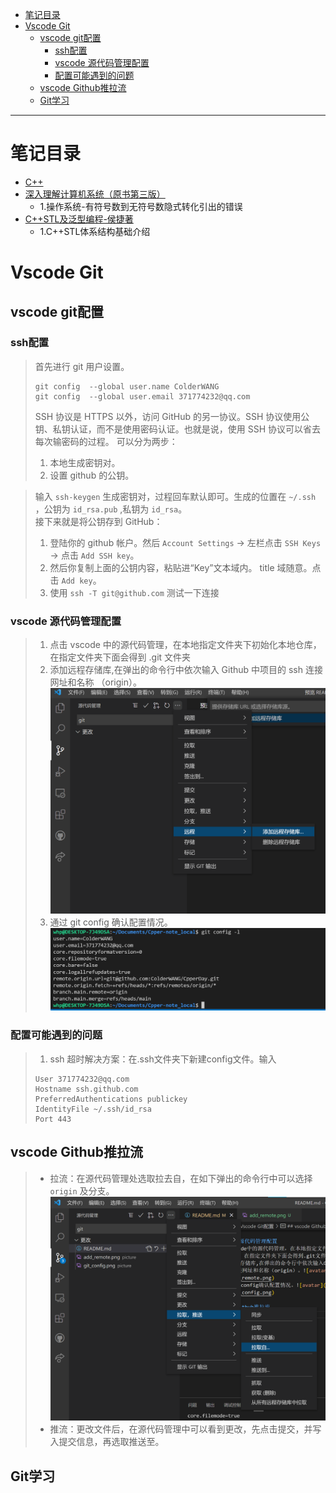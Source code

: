 - [笔记目录](#笔记目录)
- [Vscode Git](#vscode-git)
  - [vscode git配置](#vscode-git配置)
    - [ssh配置](#ssh配置)
    - [vscode 源代码管理配置](#vscode-源代码管理配置)
    - [配置可能遇到的问题](#配置可能遇到的问题)
  - [vscode Github推拉流](#vscode-github推拉流)
  - [Git学习](#git学习)
----------------------------
# 笔记目录
- [C++](./C++/)
- [深入理解计算机系统（原书第三版）](./深入理解计算机系统/)
  - 1.操作系统-有符号数到无符号数隐式转化引出的错误
- [C++STL及泛型编程-侯捷著](./C++STL及泛型编程-侯捷著/)
  - 1.C++STL体系结构基础介绍

# Vscode Git
## vscode git配置
### ssh配置
>首先进行 git 用户设置。
>```
>git config  --global user.name ColderWANG
>git config  --global user.email 371774232@qq.com
>```
>SSH 协议是 HTTPS 以外，访问 GitHub 的另一协议。SSH 协议使用公钥、私钥认证，而不是使用密码认证。也就是说，使用 SSH 协议可以省去每次输密码的过程。
可以分为两步：
>1. 本地生成密钥对。
>2. 设置 github 的公钥。

>输入 `ssh-keygen` 生成密钥对，过程回车默认即可。生成的位置在 `~/.ssh` ，公钥为 `id_rsa.pub` ,私钥为 `id_rsa`。     
>接下来就是将公钥存到 GitHub：
>1. 登陆你的 github 帐户。然后 `Account Settings` -> 左栏点击 `SSH Keys` -> 点击 `Add SSH key`。
>2. 然后你复制上面的公钥内容，粘贴进“Key”文本域内。 title 域随意。点击 `Add key`。
>3. 使用 `ssh -T git@github.com` 测试一下连接

### vscode 源代码管理配置
>1. 点击 vscode 中的源代码管理，在本地指定文件夹下初始化本地仓库，在指定文件夹下面会得到 .git 文件夹
>2. 添加远程存储库,在弹出的命令行中依次输入 Github 中项目的 ssh 连接网址和名称 （origin）。![avatar](./picture/add_remote.png)
>3. 通过 git config 确认配置情况。![avatar](./picture/git_config.png)

### 配置可能遇到的问题
>1. ssh 超时解决方案：在.ssh文件夹下新建config文件。输入    
>```Host github.com  
>User 371774232@qq.com  
>Hostname ssh.github.com  
>PreferredAuthentications publickey  
>IdentityFile ~/.ssh/id_rsa  
>Port 443
>```

## vscode Github推拉流
>* 拉流：在源代码管理处选取拉去自，在如下弹出的命令行中可以选择 `origin` 及分支。![avatar](./picture/git_pull.png)
>* 推流：更改文件后，在源代码管理中可以看到更改，先点击提交，并写入提交信息，再选取推送至。

## Git学习